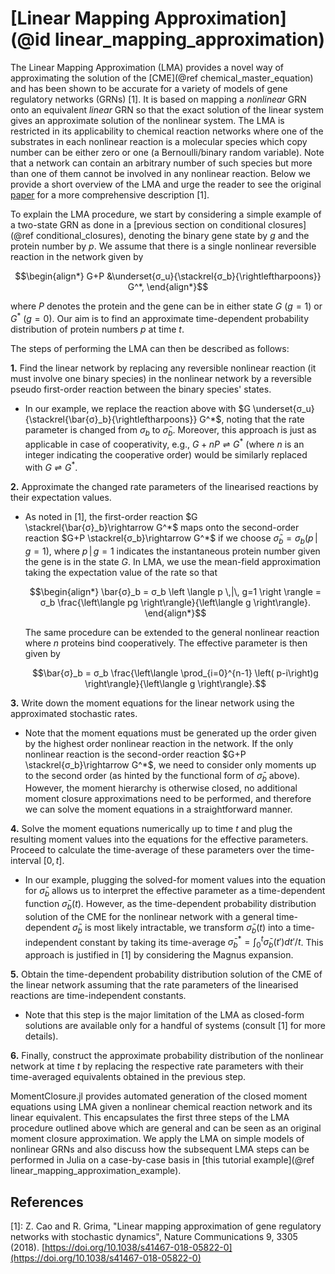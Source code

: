 # [Linear Mapping Approximation](@id linear_mapping_approximation)

The Linear Mapping Approximation (LMA) provides a novel way of approximating the solution of the [CME](@ref chemical_master_equation) and has been shown to be accurate for a variety of models of gene regulatory networks (GRNs) [1]. It is based on mapping a *nonlinear* GRN onto an equivalent *linear* GRN so that the exact solution of the linear system gives an approximate solution of the nonlinear system. The LMA is restricted in its applicability to chemical reaction networks where one of the substrates in each nonlinear reaction is a molecular species which copy number can be either zero or one (a Bernoulli/binary random variable). Note that a network can contain an arbitrary number of such species but more than one of them cannot be involved in any nonlinear reaction. Below we provide a short overview of the LMA and urge the reader to see the original [paper](https://doi.org/10.1038/s41467-018-05822-0) for a more comprehensive description [1].

To explain the LMA procedure, we start by considering a simple example of a two-state GRN as done in a [previous section on conditional closures](@ref conditional_closures), denoting the binary gene state by $g$ and the protein number by $p$. We assume that there is a single nonlinear reversible reaction in the network given by
```math
\begin{align*}
G+P &\underset{σ_u}{\stackrel{σ_b}{\rightleftharpoons}} G^*,
\end{align*}
```
where $P$ denotes the protein and the gene can be in either state $G$ ($g=1$) or $G^*$ ($g=0$). Our aim is to find an approximate time-dependent probability distribution of protein numbers $p$ at time $t$.

The steps of performing the LMA can then be described as follows:

**1.** Find the linear network by replacing any reversible nonlinear reaction (it must involve one binary species) in the nonlinear network by a reversible pseudo first-order reaction between the binary species' states.
- In our example, we replace the reaction above with $G \underset{σ_u}{\stackrel{\bar{σ}_b}{\rightleftharpoons}} G^*$, noting that the rate parameter is changed from $σ_b$ to $\bar{σ}_b$. Moreover, this approach is just as applicable in case of cooperativity, e.g., $G+nP \rightleftharpoons G^*$ (where $n$ is an integer indicating the cooperative order) would be similarly replaced with $G \rightleftharpoons G^*$.

**2.** Approximate the changed rate parameters of the linearised reactions by their expectation values.
- As noted in [1], the first-order reaction $G \stackrel{\bar{σ}_b}\rightarrow G^*$ maps onto the second-order reaction $G+P \stackrel{σ_b}\rightarrow  G^*$ if we choose $\bar{σ}_b = σ_b \left(p \,|\, g=1 \right)$, where $p \,|\, g=1$ indicates the instantaneous protein number given the gene is in the state $G$. In LMA, we use the mean-field approximation taking the expectation value of the rate so that
  ```math
  \begin{align*}
  \bar{σ}_b = σ_b \left \langle p \,|\, g=1 \right \rangle = σ_b \frac{\left\langle pg \right\rangle}{\left\langle g \right\rangle}.
  \end{align*}
  ```
  The same procedure can be extended to the general nonlinear reaction where $n$ proteins bind cooperatively. The effective parameter is then given by
  ```math
  \bar{σ}_b = σ_b \frac{\left\langle \prod_{i=0}^{n-1} \left( p-i\right)g \right\rangle}{\left\langle g \right\rangle}.
  ```

**3.** Write down the moment equations for the linear network using the approximated stochastic rates.
- Note that the moment equations must be generated up the order given by the highest order nonlinear reaction in the network. If the only nonlinear reaction is the second-order reaction $G+P \stackrel{σ_b}\rightarrow G^*$, we need to consider only moments up to the second order (as hinted by the functional form of $\bar{σ}_b$ above). However, the moment hierarchy is otherwise closed, no additional moment closure approximations need to be performed, and therefore we can solve the moment equations in a straightforward manner.

**4.** Solve the moment equations numerically up to time $t$ and plug the resulting moment values into the equations for the effective parameters. Proceed to calculate the time-average of these parameters over the time-interval $[0, t]$.
- In our example, plugging the solved-for moment values into the equation for $\bar{σ}_b$ allows us to interpret the effective parameter as a time-dependent function $\bar{σ}_b(t)$. However, as the time-dependent probability distribution solution of the CME for the nonlinear network with a general time-dependent $\bar{σ}_b$ is most likely intractable, we transform $\bar{σ}_b(t)$ into a time-independent constant by taking its time-average $\bar{σ}_b^* = \int_0^t \bar{σ}_b(t') dt' / t$. This approach is justified in [1] by considering the Magnus expansion.

**5.** Obtain the time-dependent probability distribution solution of the CME of the linear network assuming that the rate parameters of the linearised reactions are time-independent constants.
- Note that this step is the major limitation of the LMA as closed-form solutions are available only for a handful of systems (consult [1] for more details).

**6.** Finally, construct the approximate probability distribution of the nonlinear network at time $t$ by replacing the respective rate parameters with their time-averaged equivalents obtained in the previous step.

MomentClosure.jl provides automated generation of the closed moment equations using LMA given a nonlinear chemical reaction network and its linear equivalent. This encapsulates the first three steps of the LMA procedure outlined above which are general and can be seen as an original moment closure approximation. We apply the LMA on simple models of nonlinear GRNs and also discuss how the subsequent LMA steps can be performed in Julia on a case-by-case basis in [this tutorial example](@ref linear_mapping_approximation_example).

## References

[1]: Z. Cao and R. Grima, "Linear mapping approximation of gene regulatory networks with stochastic dynamics", Nature Communications 9, 3305 (2018). [https://doi.org/10.1038/s41467-018-05822-0](https://doi.org/10.1038/s41467-018-05822-0)
